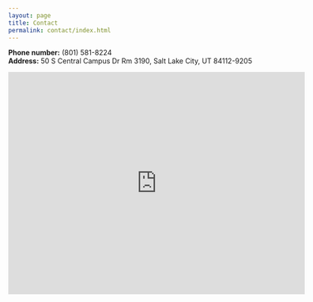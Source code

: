 ```yaml
---
layout: page
title: Contact
permalink: contact/index.html
---
```


**Phone number:** (801) 581-8224 \
**Address:** 50 S Central Campus Dr Rm 3190, Salt Lake City, UT 84112-9205

<iframe src="https://www.google.com/maps/embed?pb=!1m18!1m12!1m3!1d3021.6662004218265!2d-111.84845424811279!3d40.76936587922408!2m3!1f0!2f0!3f0!3m2!1i1024!2i768!4f13.1!3m3!1m2!1s0x87525f8fca540699%3A0x6cfe160f5fb098b!2s50%20Central%20Campus%20Dr%20Rm%203190%2C%20Salt%20Lake%20City%2C%20UT%2084112!5e0!3m2!1sen!2sus!4v1624663889050!5m2!1sen!2sus" width="600" height="450" style="border:0;" allowfullscreen="" loading="lazy"></iframe>
<!-- {\% include gmap.html %} -->
